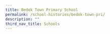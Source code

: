 ```yaml
---
title: Bedok Town Primary School
permalink: /school-histories/bedok-town-pri/
description: ""
third_nav_title: Schools
---
```


